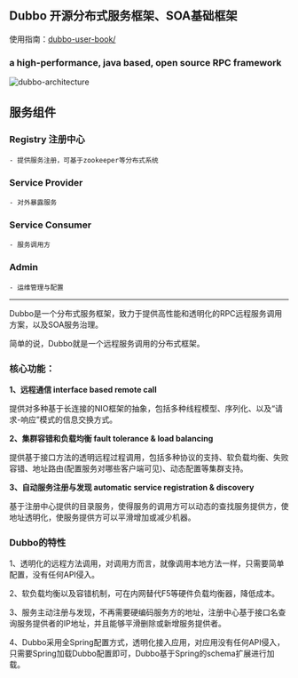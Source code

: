 ## Dubbo 开源分布式服务框架、SOA基础框架

使用指南：[dubbo-user-book/](http://dubbo.io/books/dubbo-user-book/)

### a high-performance, java based, open source RPC framework
![dubbo-architecture](https://github.com/clonegod/tools/blob/master/images/dubbo-architecture.png)

## 服务组件
### Registry 注册中心
	- 提供服务注册，可基于zookeeper等分布式系统
### Service Provider
	- 对外暴露服务
### Service Consumer
	- 服务调用方
### Admin 
	- 运维管理与配置


---------------------------------------------------------


Dubbo是一个分布式服务框架，致力于提供高性能和透明化的RPC远程服务调用方案，以及SOA服务治理。

简单的说，Dubbo就是一个远程服务调用的分布式框架。

### 核心功能：
**1、远程通信 interface based remote call**

提供对多种基于长连接的NIO框架的抽象，包括多种线程模型、序列化、以及“请求-响应”模式的信息交换方式。

**2、集群容错和负载均衡 fault tolerance & load balancing**

提供基于接口方法的透明远程过程调用，包括多种协议的支持、软负载均衡、失败容错、地址路由(配置服务对哪些客户端可见)、动态配置等集群支持。

**3、自动服务注册与发现 automatic service registration & discovery**

基于注册中心提供的目录服务，使得服务的调用方可以动态的查找服务提供方，使地址透明化，使服务提供方可以平滑增加或减少机器。


### Dubbo的特性
1、透明化的远程方法调用，对调用方而言，就像调用本地方法一样，只需要简单配置，没有任何API侵入。

2、软负载均衡以及容错机制，可在内网替代F5等硬件负载均衡器，降低成本。

3、服务主动注册与发现，不再需要硬编码服务方的地址，注册中心基于接口名查询服务提供者的IP地址，并且能够平滑删除或新增服务提供者。

4、Dubbo采用全Spring配置方式，透明化接入应用，对应用没有任何API侵入，只需要Spring加载Dubbo配置即可，Dubbo基于Spring的schema扩展进行加载。





